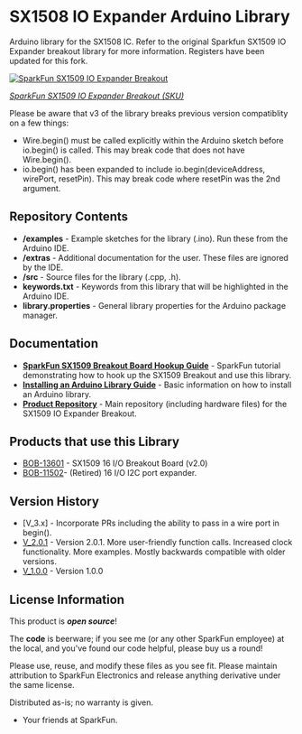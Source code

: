 SX1508 IO Expander Arduino Library
========================================

Arduino library for the SX1508 IC. Refer to the original Sparkfun SX1509 IO Expander breakout library for more information. Registers have been updated for this fork.


[![SparkFun SX1509 IO Expander Breakout](https://cdn.sparkfun.com//assets/parts/1/0/9/5/6/13601-01.jpg)](https://www.sparkfun.com/products/13601)

[*SparkFun SX1509 IO Expander Breakout (SKU)*](https://www.sparkfun.com/products/13601)


Please be aware that v3 of the library breaks previous version compatiblity on a few things:

* Wire.begin() must be called explicitly within the Arduino sketch before io.begin() is called. This may break code that does not have Wire.begin().
* io.begin() has been expanded to include io.begin(deviceAddress, wirePort, resetPin). This may break code where resetPin was the 2nd argument.

Repository Contents
-------------------

* **/examples** - Example sketches for the library (.ino). Run these from the Arduino IDE.
* **/extras** - Additional documentation for the user. These files are ignored by the IDE.
* **/src** - Source files for the library (.cpp, .h).
* **keywords.txt** - Keywords from this library that will be highlighted in the Arduino IDE.
* **library.properties** - General library properties for the Arduino package manager.

Documentation
--------------

* **[SparkFun SX1509 Breakout Board Hookup Guide](https://learn.sparkfun.com/tutorials/sx1509-io-expander-breakout-hookup-guide)** - SparkFun tutorial demonstrating how to hook up the SX1509 Breakout and use this library.
* **[Installing an Arduino Library Guide](https://learn.sparkfun.com/tutorials/installing-an-arduino-library)** - Basic information on how to install an Arduino library.
* **[Product Repository](https://github.com/sparkfun/SX1509_IO-Expander)** - Main repository (including hardware files) for the SX1509 IO Expander Breakout.

Products that use this Library
---------------------------------

* [BOB-13601](https://www.sparkfun.com/products/13601) - SX1509 16 I/O Breakout Board (v2.0)
* [BOB-11502](https://www.sparkfun.com/products/retired/11502)- (Retired) 16 I/O I2C port expander.

Version History
---------------

* [V_3.x] - Incorporate PRs including the ability to pass in a wire port in begin().
* [V_2.0.1](https://github.com/sparkfun/SparkFun_SX1509_Arduino_Library/tree/V_2.0.1) - Version 2.0.1. More user-friendly function calls. Increased clock functionality. More examples. Mostly backwards compatible with older versions.
* [V_1.0.0](https://github.com/sparkfun/SparkFun_SX1509_Arduino_Library/tree/V_1.0.0) - Version 1.0.0

License Information
-------------------

This product is _**open source**_!

The **code** is beerware; if you see me (or any other SparkFun employee) at the local, and you've found our code helpful, please buy us a round!

Please use, reuse, and modify these files as you see fit. Please maintain attribution to SparkFun Electronics and release anything derivative under the same license.

Distributed as-is; no warranty is given.

- Your friends at SparkFun.
